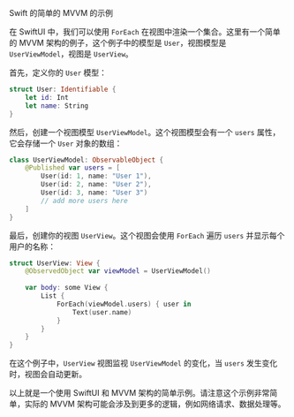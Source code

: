 Swift 的简单的 MVVM 的示例

在 SwiftUI 中，我们可以使用 `ForEach` 在视图中渲染一个集合。这里有一个简单的 MVVM 架构的例子，这个例子中的模型是 `User`，视图模型是 `UserViewModel`，视图是 `UserView`。

首先，定义你的 `User` 模型：

```swift
struct User: Identifiable {
    let id: Int
    let name: String
}
```

然后，创建一个视图模型 `UserViewModel`。这个视图模型会有一个 `users` 属性，它会存储一个 `User` 对象的数组：

```swift
class UserViewModel: ObservableObject {
    @Published var users = [
        User(id: 1, name: "User 1"),
        User(id: 2, name: "User 2"),
        User(id: 3, name: "User 3")
        // add more users here
    ]
}
```

最后，创建你的视图 `UserView`。这个视图会使用 `ForEach` 遍历 `users` 并显示每个用户的名称：

```swift
struct UserView: View {
    @ObservedObject var viewModel = UserViewModel()
    
    var body: some View {
        List {
            ForEach(viewModel.users) { user in
                Text(user.name)
            }
        }
    }
}
```

在这个例子中，`UserView` 视图监视 `UserViewModel` 的变化，当 `users` 发生变化时，视图会自动更新。

以上就是一个使用 SwiftUI 和 MVVM 架构的简单示例。请注意这个示例非常简单，实际的 MVVM 架构可能会涉及到更多的逻辑，例如网络请求、数据处理等。